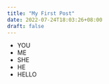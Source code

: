 ```yaml
---
title: "My First Post"
date: 2022-07-24T18:03:26+08:00
draft: false
---
```

* YOU
* ME
* SHE
* HE
* HELLO
